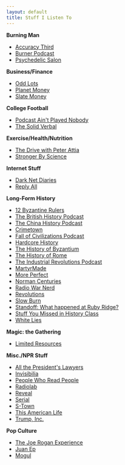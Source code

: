 ```yaml
---
layout: default
title: Stuff I Listen To
---
```


**Burning Man**  
* [Accuracy Third](https://accuracythird.com/)  
* [Burner Podcast](http://www.burnerpodcast.com/)    
* [Psychedelic Salon](https://psychedelicsalon.com/)  

**Business/Finance**  
* [Odd Lots](https://www.bloomberg.com/podcasts/odd_lots)  
* [Planet Money](https://www.npr.org/podcasts/510289/planet-money/)  
* [Slate Money](https://slate.com/podcasts/slate-money)  

**College Football**  
* [Podcast Ain't Played Nobody](https://soundcloud.com/aintplayednobody)  
* [The Solid Verbal](https://www.solidverbal.com/)  

**Exercise/Health/Nutrition**  
* [The Drive with Peter Attia](https://peterattiamd.com/podcast/)  
* [Stronger By Science](https://www.strongerbyscience.com/podcast/)  

**Internet Stuff**  
* [Dark Net Diaries](https://darknetdiaries.com/)  
* [Reply All](https://gimletmedia.com/reply-all/)  

**Long-Form History**  
* [12 Byzantine Rulers](https://12byzantinerulers.com/)  
* [The British History Podcast](https://www.thebritishhistorypodcast.com/)  
* [The China History Podcast](https://recordedhistory.net/china-history/)  
* [Crimetown](https://gimletmedia.com/show/crimetown/)  
* [Fall of Civilizations Podcast](https://fallofcivilizationspodcast.com/)  
* [Hardcore History](https://www.dancarlin.com/hardcore-history-series/)  
* [The History of Byzantium](https://thehistoryofbyzantium.com/)  
* [The History of Rome](http://www.thehistoryofrome.typepad.com/)  
* [The Industrial Revolutions Podcast](https://industrialrevolutionspod.com/)  
* [MartyrMade](https://www.martyrmade.com/)  
* [More Perfect](https://www.wnyc.org/shows/radiolabmoreperfect/)  
* [Norman Centuries](https://normancenturies.com/)  
* [Radio War Nerd](https://www.patreon.com/radiowarnerd)  
* [Revolutions](https://www.revolutionspodcast.com/)  
* [Slow Burn](https://slate.com/slow-burn)  
* [Standoff: What happened at Ruby Ridge?](https://feeds.megaphone.fm/slate-presents)  
* [Stuff You Missed in History Class](https://www.missedinhistory.com/)  
* [White Lies](https://www.npr.org/podcasts/510343/white-lies)  

**Magic: the Gathering**  
* [Limited Resources](http://lrcast.com/)

**Misc./NPR Stuff**   
* [All the President's Lawyers](https://www.kcrw.com/news-culture/shows/lrc-presents-all-the-presidents-lawyers)  
* [Invisibilia](https://www.npr.org/podcasts/510307/invisibilia)  
* [People Who Read People](https://open.spotify.com/episode/6PQP6fOKog6DFXuPPJrnpi?si=xkXQfAaxQ8-dsezD4cfskw)  
* [Radiolab](http://www.radiolab.org/)  
* [Reveal](https://www.revealnews.org/)  
* [Serial](https://serialpodcast.org/)  
* [S-Town](https://stownpodcast.org/)  
* [This American Life](https://www.thisamericanlife.org/podcast)  
* [Trump, Inc.](https://www.npr.org/podcasts/583340964/trump-inc)  

**Pop Culture**  
* [The Joe Rogan Experience](https://www.joerogan.com/)  
* [Juan Ep](https://www.endeavoraudio.com/podcasts/culture-podcasts/juanep)  
* [Mogul](https://gimletmedia.com/mogul/)  
